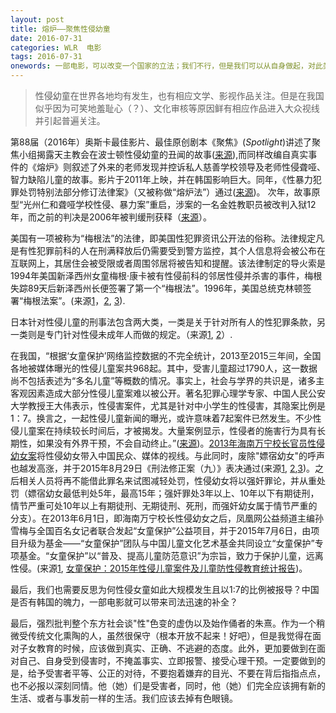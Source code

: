```yaml
---
layout: post
title: 熔炉——聚焦性侵幼童
date: 2016-07-31
categories: WLR  电影
tags: 2016-07-31
onewords: 一部电影，可以改变一个国家的立法；我们不行，但是我们可以从自身做起，对此类事情做好关注、声援，甚至组织参与公益活动，向幼童宣传正确的性教育知识。
---
```

> 性侵幼童在世界各地均有发生，也有相应文学、影视作品关注。但是在我国似乎因为可笑地羞耻心（？）、文化审核等原因鲜有相应作品进入大众视线并引起普遍关注。

第88届（2016年）奥斯卡最佳影片、最佳原创剧本《聚焦》(*Spotlight*)讲述了聚焦小组揭露天主教会在波士顿性侵幼童的丑闻的故事([来源](https://zh.wikipedia.org/wiki/%E9%A9%9A%E7%88%86%E7%84%A6%E9%BB%9E)),而同样改编自真实事件的《熔炉》则叙述了外来的老师发现并控诉私人慈善学校领导及老师性侵聋哑、智力缺陷儿童的故事。影片于2011年上映，并在韩国影响巨大。同年，《性暴力犯罪处罚特别法部分修订法律案》（又被称做“熔炉法”）通过([来源](http://news.jcrb.com/jxsw/201201/t20120116_791607.html))。 次年，故事原型“光州仁和聋哑学校性侵、暴力案”重启，涉案的一名金姓教职员被改判入狱12年，而之前的判决是2006年被判缓刑获释（[来源](https://zh.wikipedia.org/wiki/%E7%86%94%E7%82%89_(%E7%94%B5%E5%BD%B1))）。

美国有一项被称为“梅根法”的法律，即美国性犯罪资讯公开法的俗称。法律规定凡是有性犯罪前科的人在刑满释放后仍需要受到警方监控，其个人信息将会被公布在互联网上，其居住会被受限或者周围邻居将被告知和提醒。该法律制定的导火索是1994年美国新泽西州女童梅根·康卡被有性侵前科的邻居性侵并杀害的事件，梅根失踪89天后新泽西州长便签署了第一个“梅根法”。1996年，美国总统克林顿签署“梅根法案”。(来源[1](https://zh.wikipedia.org/wiki/%E6%A2%85%E6%A0%B9%E6%B3%95%E6%A1%88)，[2](https://www.douban.com/note/407887073/), [3](http://news.dayoo.com/guangzhou/128475/128477/201305/30/128477_30865871.htm)).

日本针对性侵儿童的刑事法包含两大类，一类是关于针对所有人的性犯罪条款，另一类则是专门针对性侵未成年人而做的规定。（来源[1](http://article.chinalawinfo.com/ArticleHtml/Article_82303.shtml), [2](http://news.dayoo.com/guangzhou/128475/128477/201305/30/128477_30865871.htm)）.

在我国，“根据‘女童保护’网络监控数据的不完全统计，2013至2015三年间，全国各地被媒体曝光的性侵儿童案共968起。其中，受害儿童超过1790人，这一数据尚不包括表述为“多名儿童”等概数的情况。事实上，社会与学界的共识是，诸多主客观因素造成大部分性侵儿童案难以被公开。著名犯罪心理学专家、中国人民公安大学教授王大伟表示，性侵害案件，尤其是针对中小学生的性侵害，其隐案比例是1：7。换言之，一起性侵儿童新闻的曝光，或许意味着7起案件已然发生。不少性侵儿童案在持续较长时间后，才被揭发。大量案例显示，性侵者的施害行为具有长期性，如果没有外界干预，不会自动终止。”([来源](http://help.3g.163.com/16/0602/07/BOHQ8FLM00963VRO.html))。[2013年海南万宁校长官员性侵幼女案](https://zh.wikipedia.org/wiki/2013%E5%B9%B4%E6%B5%B7%E5%8D%97%E4%B8%87%E5%AE%81%E6%A0%A1%E9%95%BF%E5%AE%98%E5%91%98%E6%80%A7%E4%BE%B5%E5%B9%BC%E5%A5%B3%E6%A1%88)将性侵幼女带入中国民众、媒体的视线。与此同时，废除"嫖宿幼女"的呼声也越发高涨，并于2015年8月29日《刑法修正案（九）》表决通过(来源[1](http://www.thepaper.cn/newsDetail_forward_1372131), [2](http://www.cankaoxiaoxi.com/rui/psynz/),[3](http://acwf.people.com.cn/n1/2016/0602/c394655-28406458-2.html))。之后相关人员将再不能借此罪名来试图减轻处罚，性侵幼女将以强奸罪论，并从重处罚（嫖宿幼女最低判处5年，最高15年；强奸罪处3年以上、10年以下有期徒刑，情节严重可处10年以上有期徒刑、无期徒刑、死刑，而强奸幼女属于情节严重的分支）。在2013年6月1日，即海南万宁校长性侵幼女之后，凤凰网公益频道主编孙雪梅与全国百名女记者联合发起“女童保护”公益项目，并于2015年7月6日，由项目升级为基金——“女童保护”团队与中国儿童文化艺术基金共同设立“女童保护”专项基金。“女童保护”以“普及、提高儿童防范意识”为宗旨，致力于保护儿童，远离性侵。(来源[1](http://www.cfcac.com.cn/index.php?m=Article&a=show&id=139), [女童保护：2015年性侵儿童案件及儿童防性侵教育统计报告](http://www.chinadevelopmentbrief.org.cn/news-18626.html))。

最后，我们也需要反思为何性侵女童如此大规模发生且以1:7的比例被报导？中国是否有韩国的魄力，一部电影就可以带来司法迅速的补全？

最后，强烈批判整个东方社会谈"性"色变的虚伪以及始作俑者的朱熹。作为一个稍微受传统文化熏陶的人，虽然很保守（根本开放不起来！好吧），但是我觉得在面对子女教育的时候，应该做到真实、正确、不逃避的态度。此外，更加要做到在面对自己、自身受到侵害时，不掩盖事实、立即报警、接受心理干预。一定要做到的是，给予受害者平等、公正的对待，不要抱着嫌弃的目光、不要在背后指指点点，也不必报以深刻同情。他（她）们是受害者，同时，他（她）们完全应该拥有新的生活、或者与事发前一样的生活。我们应该去掉有色眼镜。
